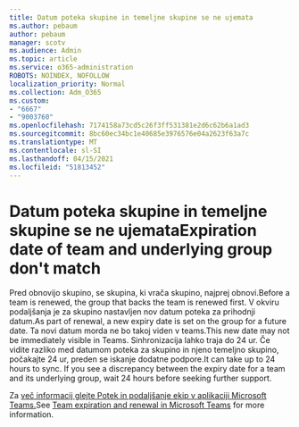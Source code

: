 ```yaml
---
title: Datum poteka skupine in temeljne skupine se ne ujemata
ms.author: pebaum
author: pebaum
manager: scotv
ms.audience: Admin
ms.topic: article
ms.service: o365-administration
ROBOTS: NOINDEX, NOFOLLOW
localization_priority: Normal
ms.collection: Adm_O365
ms.custom:
- "6667"
- "9003760"
ms.openlocfilehash: 7174158a73cd5c26f3ff531381e2d6c62b6a1ad3
ms.sourcegitcommit: 8bc60ec34bc1e40685e3976576e04a2623f63a7c
ms.translationtype: MT
ms.contentlocale: sl-SI
ms.lasthandoff: 04/15/2021
ms.locfileid: "51813452"
---
```

# <a name="expiration-date-of-team-and-underlying-group-dont-match"></a><span data-ttu-id="066de-102">Datum poteka skupine in temeljne skupine se ne ujemata</span><span class="sxs-lookup"><span data-stu-id="066de-102">Expiration date of team and underlying group don't match</span></span>

<span data-ttu-id="066de-103">Pred obnovijo skupino, se skupina, ki vrača skupino, najprej obnovi.</span><span class="sxs-lookup"><span data-stu-id="066de-103">Before a team is renewed, the group that backs the team is renewed first.</span></span> <span data-ttu-id="066de-104">V okviru podaljšanja je za skupino nastavljen nov datum poteka za prihodnji datum.</span><span class="sxs-lookup"><span data-stu-id="066de-104">As part of renewal, a new expiry date is set on the group for a future date.</span></span> <span data-ttu-id="066de-105">Ta novi datum morda ne bo takoj viden v teams.</span><span class="sxs-lookup"><span data-stu-id="066de-105">This new date may not be immediately visible in Teams.</span></span> <span data-ttu-id="066de-106">Sinhronizacija lahko traja do 24 ur. Če vidite razliko med datumom poteka za skupino in njeno temeljno skupino, počakajte 24 ur, preden se iskanje dodatne podpore.</span><span class="sxs-lookup"><span data-stu-id="066de-106">It can take up to 24 hours to sync. If you see a discrepancy between the expiry date for a team and its underlying group, wait 24 hours before seeking further support.</span></span>  

<span data-ttu-id="066de-107">Za [več informacij glejte Potek in podaljšanje ekip v aplikaciji Microsoft Teams.](https://docs.microsoft.com/microsoftteams/team-expiration-renewal)</span><span class="sxs-lookup"><span data-stu-id="066de-107">See [Team expiration and renewal in Microsoft Teams](https://docs.microsoft.com/microsoftteams/team-expiration-renewal)  for more information.</span></span>
